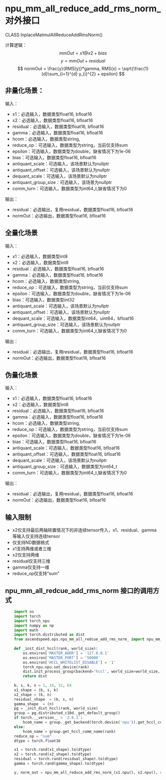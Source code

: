 # npu_mm_all_reduce_add_rms_norm_对外接口

CLASS InplaceMatmulAllReduceAddRmsNorm()

计算逻辑：
$$
mmOut = x1@x2 + bias
$$
$$
y = mmOut + residual
$$
$$
normOut = \frac{y}{RMS(y)}*gamma, RMS(x) = \sqrt{\frac{1}{d}\sum_{i=1}^{d} y_{i}^{2} + epsilon}
$$

## 非量化场景：
输入：
- x1：必选输入，数据类型float16, bfloat16	
- x2：必选输入，数据类型float16, bfloat16	
- residual：必选输入，数据类型float16, bfloat16
- gamma：必选输入，数据类型float16, bfloat16
- hcom：必选输入，数据类型string,
- reduce_op：可选输入，数据类型为string，当前仅支持sum
- epsilon：可选输入，数据类型为double，缺省情况下为1e-06
- bias：可选输入，数据类型float16, bfloat16
- antiquant_scale：可选输入，该场景默认为nullptr
- antiquant_offset：可选输入，该场景默认为nullptr
- dequant_scale：可选输入，该场景默认为nullptr
- antiquant_group_size：可选输入，该场景为nullptr
- comm_turn：可选输入，数据类型为int64_t,缺省情况下为0

输出：
- residual：必选输出，复用residual，数据类型float16, bfloat16
- normOut：必选输出，数据类型float16, bfloat16

## 全量化场景
输入：
- x1：必选输入，数据类型int8
- x2：必选输入，数据类型int8
- residual：必选输入，数据类型float16, bfloat16
- gamma：必选输入，数据类型float16, bfloat16
- hcom：必选输入，数据类型string,
- reduce_op：可选输入，数据类型为string，当前仅支持sum
- epsilon：可选输入，数据类型为double，缺省情况下为1e-06
- bias：可选输入，数据类型int32
- antiquant_scale：可选输入，该场景默认为nullptr
- antiquant_offset：可选输入，该场景默认为nullptr
- dequant_scale：可选输入，数据类型int64，uint64，bfloat16
- antiquant_group_size：可选输入，该场景默认为nullptr
- comm_turn：可选输入，数据类型为int64_t,缺省情况下为0

输出：
- residual：必选输出，复用residual，数据类型float16, bfloat16
- normOut：必选输出，数据类型float16, bfloat16

## 伪量化场景
输入：
- x1：必选输入，数据类型float16, bfloat16	
- x2：必选输入，数据类型int8
- residual：必选输入，数据类型float16, bfloat16
- gamma：必选输入，数据类型float16, bfloat16
- hcom：必选输入，数据类型string,
- reduce_op：可选输入，数据类型为string，当前仅支持sum
- epsilon：可选输入，数据类型为double，缺省情况下为1e-06
- bias：可选输入，数据类型float16, bfloat16
- antiquant_scale：可选输入，数据类型float16, bfloat16
- antiquant_offset：可选输入，数据类型float16, bfloat16
- dequant_scale：可选输入，该场景默认为nullptr
- antiquant_group_size：可选输入，数据类型为int64_t
- comm_turn：可选输入，数据类型为int64_t,缺省情况下为0

输出：
- residual：必选输出，复用residual，数据类型float16, bfloat16
- normOut：必选输出，数据类型float16, bfloat16

## 输入限制
- x2仅支持最后两轴转置情况下的非连续tensor传入，x1、residual、gamma等输入仅支持连续tensor 
- 仅支持ND数据格式
- x1支持两维或者三维
- x2仅支持两维
- residual仅支持三维
- gamma仅支持一维
- reduce_op仅支持“sum”

## npu_mm_all_redcue_add_rms_norm 接口的调用方式
```python
    import os
    import torch
    import torch_npu
    import numpy as np
    import math
    import torch.distributed as dist
	from ascendspeed.ops.npu_mm_all_redcue_add_rms_norm_ import npu_mm_all_reduce_add_rms_norm_
    
    def _init_dist_hccl(rank, world_size):
        os.environ['MASTER_ADDR'] = '127.0.0.1'
        os.environ['MASTER_PORT'] = '50000'
        os.environ['HCCL_WHITELIST_DISABLE'] = '1'
        torch_npu.npu.set_device(rank)
        dist.init_process_group(backend='hccl', world_size=world_size, rank=rank)
        return dist
    
    b, s, k, n = 1, 16, 32, 64
    x1_shape = (b, s, k)
    x2_shape = (k, n)
    residual_shape  = (b, s, n)
    gamma_shape  = (n)
    pg = _init_dist_hccl(rank, world_size)
    group = pg.distributed_c10d._get_default_group()
    if torch.__version__ > '2.0.1':
        hcom_name = group._get_backend(torch.device('npu')).get_hccl_comm_name(rank)
    else:
        hcom_name = group.get_hccl_comm_name(rank)
    reduce_op = "sum"
    dtype = torch.float16

    x1 = torch.rand(x1_shape).to(dtype)
    x2 = torch.rand(x2_shape).to(dtype)
    residual = torch.rand(residual_shape).to(dtype)
    gamma = torch.rand(gamma_shape).to(dtype)

    y, norm_out = npu_mm_all_reduce_add_rms_norm_(x1.npu(), x2.npu(), residual.npu(), gamma.npu(),hcom_name)
```
